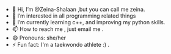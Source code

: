 - 👋 Hi, I’m @Zeina-Shalaan ,but you can call me zeina.
- 👀 I’m interested in all programming related things
- 🌱 I’m currently learning c++, and improving my python skills.
- 📫 How to reach me , just email me .
- 😄 Pronouns: she/her
- ⚡ Fun fact: I'm a taekwondo athlete :) .

<!---
zezeina/zezeina is a ✨ special ✨ repository because its `README.md` (this file) appears on your GitHub profile.
You can click the Preview link to take a look at your changes.
--->
